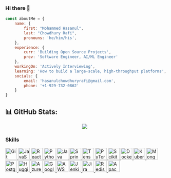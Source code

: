 ### Hi there 👋

```javascript
const aboutMe = {
    name: {
        first: "Mohammed Hasanul",
        last: "Chowdhury Rafi", 
        pronouns: 'he/him/his',
    },
    experience: {
        curr: 'Building Open Source Projects',
        prev: 'Software Engineer, AI/ML Engineer'
    },
    workingOn: 'Actively Interviewing',
    learning: 'How to build a large-scale, high-throughput platforms',
    socials: {
        email: 'hasanulchowdhuryrafi@gmail.com',
        phone: '+1-929-732-0862'
    }
}
```


## 📊 GitHub Stats:

<div style="display: flex; justify-content: center;">
    <img src="https://github-readme-streak-stats.herokuapp.com/?user=HasanulRafi&theme=dark&hide_border=true" style="margin-right: 10px;">
</div>

### Skills  

<p align="left"> 
    <!-- Git -->
    <a href="https://git-scm.com/" target="_blank" rel="noreferrer">
        <img src="https://raw.githubusercontent.com/danielcranney/readme-generator/main/public/icons/skills/git-colored.svg" width="36" height="36" alt="Git" />
    </a>
    <!-- JavaScript -->
    <a href="https://developer.mozilla.org/en-US/docs/Web/JavaScript" target="_blank" rel="noreferrer">
        <img src="https://raw.githubusercontent.com/danielcranney/readme-generator/main/public/icons/skills/javascript-colored.svg" width="36" height="36" alt="JavaScript" />
    </a>
    <!-- React -->
    <a href="https://reactjs.org/" target="_blank" rel="noreferrer">
        <img src="https://upload.wikimedia.org/wikipedia/commons/a/a7/React-icon.svg" width="36" height="36" alt="React Logo" />
    </a>
    <!-- Python -->
    <a href="https://www.python.org/" target="_blank" rel="noreferrer">
        <img src="https://raw.githubusercontent.com/danielcranney/readme-generator/main/public/icons/skills/python-colored.svg" width="36" height="36" alt="Python" />
    </a>
    <!-- Java -->
    <a href="https://www.java.com/" target="_blank" rel="noreferrer">
        <img src="https://cdn.jsdelivr.net/gh/devicons/devicon/icons/java/java-original.svg" width="36" height="36" alt="Java" />
    </a>
    <!-- Spring -->
    <a href="https://spring.io/" target="_blank" rel="noreferrer">
        <img src="https://cdn.jsdelivr.net/gh/devicons/devicon/icons/spring/spring-original.svg" width="36" height="36" alt="Spring" />
    </a>
    <!-- TensorFlow -->
    <a href="https://www.tensorflow.org/" target="_blank" rel="noreferrer">
        <img src="https://cdn.jsdelivr.net/gh/devicons/devicon/icons/tensorflow/tensorflow-original.svg" width="36" height="36" alt="TensorFlow" />
    </a>
    <!-- PyTorch -->
    <a href="https://pytorch.org/" target="_blank" rel="noreferrer">
        <img src="https://upload.wikimedia.org/wikipedia/commons/1/10/PyTorch_logo_icon.svg" width="36" height="36" alt="PyTorch" />
    </a>
    <!-- Scikit-learn -->
    <a href="https://scikit-learn.org/" target="_blank" rel="noreferrer">
        <img src="https://upload.wikimedia.org/wikipedia/commons/0/05/Scikit_learn_logo_small.svg" width="36" height="36" alt="Scikit-learn" />
    </a>
    <!-- Docker -->
    <a href="https://www.docker.com/" target="_blank" rel="noreferrer">
        <img src="https://cdn.jsdelivr.net/gh/devicons/devicon/icons/docker/docker-original.svg" width="36" height="36" alt="Docker" />
    </a>
    <!-- Kubernetes -->
    <a href="https://kubernetes.io/" target="_blank" rel="noreferrer">
        <img src="https://cdn.jsdelivr.net/gh/devicons/devicon/icons/kubernetes/kubernetes-plain.svg" width="36" height="36" alt="Kubernetes" />
    </a>
    <!-- MongoDB -->
    <a href="https://www.mongodb.com/" target="_blank" rel="noreferrer">
        <img src="https://cdn.jsdelivr.net/gh/devicons/devicon/icons/mongodb/mongodb-original.svg" width="36" height="36" alt="MongoDB" />
    </a>
    <!-- PostgreSQL -->
    <a href="https://www.postgresql.org/" target="_blank" rel="noreferrer">
        <img src="https://cdn.jsdelivr.net/gh/devicons/devicon/icons/postgresql/postgresql-original.svg" width="36" height="36" alt="PostgreSQL" />
    </a>
    <!-- Hugging Face -->
    <a href="https://huggingface.co/" target="_blank" rel="noreferrer">
        <img src="https://huggingface.co/front/assets/huggingface_logo.svg" width="36" height="36" alt="Hugging Face" />
    </a>
    <!-- Azure -->
    <a href="https://azure.microsoft.com/" target="_blank" rel="noreferrer">
        <img src="https://cdn.jsdelivr.net/gh/devicons/devicon/icons/azure/azure-original.svg" width="36" height="36" alt="Azure" />
    </a>
    <!-- Google Cloud -->
    <a href="https://cloud.google.com/" target="_blank" rel="noreferrer">
        <img src="https://cdn.jsdelivr.net/gh/devicons/devicon/icons/googlecloud/googlecloud-original.svg" width="36" height="36" alt="Google Cloud" />
    </a>
    <!-- AWS -->
    <img src="https://upload.wikimedia.org/wikipedia/commons/9/93/Amazon_Web_Services_Logo.svg" width="36" height="36" alt="AWS Logo" />
    <!-- Jenkins -->
    <a href="https://www.jenkins.io/" target="_blank" rel="noreferrer">
    <img src="https://cdn.worldvectorlogo.com/logos/jenkins-1.svg" width="36" height="36" alt="Jenkins Logo" />
    </a>
    <!-- Jira -->
    <a href="https://www.atlassian.com/software/jira" target="_blank" rel="noreferrer">
    <img src="https://cdn.worldvectorlogo.com/logos/jira-3.svg" width="36" height="36" alt="Jira Logo" />
    </a>
    <!-- Redis -->
    <a href="https://redis.io/" target="_blank" rel="noreferrer">
    <img src="https://upload.wikimedia.org/wikipedia/en/6/6b/Redis_Logo.svg" width="36" height="36" alt="Redis Logo" />
    </a>
    <!-- Apache-Spark -->
    <a href="https://spark.apache.org/" target="_blank" rel="noreferrer">
    <img src="https://upload.wikimedia.org/wikipedia/commons/f/f3/Apache_Spark_logo.svg" width="36" height="36" alt="Apache Spark Logo" />
    </a>


</p>




